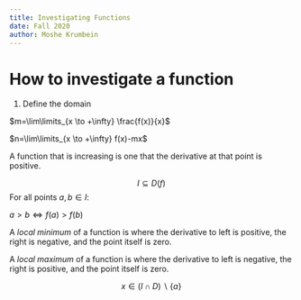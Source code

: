 ```yaml
---
title: Investigating Functions
date: Fall 2020
author: Moshe Krumbein
---
```


# How to investigate a function

1. Define the domain

$m=\lim\limits_{x \to +\infty} \frac{f(x)}{x}$

$n=\lim\limits_{x \to +\infty} f(x)-mx$

A function that is increasing is one that the derivative at that point is
positive.

$$I \subseteq D(f)$$
For all points $a,b \in I$:

$a>b \iff f(a) > f(b)$

A *local minimum* of a function is where the derivative to left is positive,
the right is negative, and the point itself is zero.

A *local maximum* of a function is where the derivative to left is negative,
the right is positive, and the point itself is zero.

$$x \in (I \cap D)\backslash \{a\}$$

